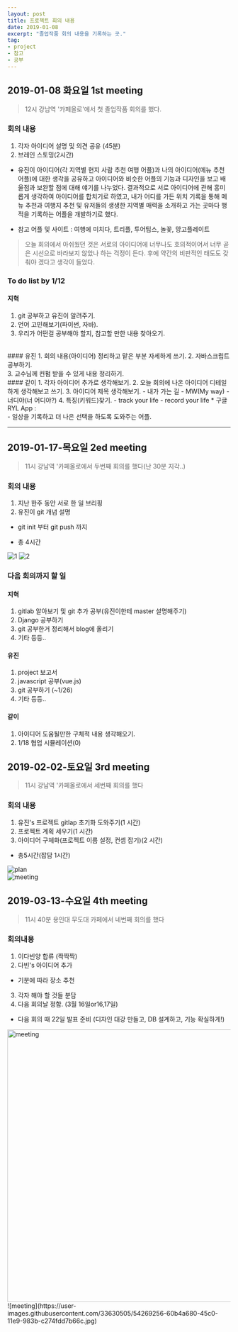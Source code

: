 ```yaml
---
layout: post
title: 프로젝트 회의 내용
date: 2019-01-08
excerpt: "졸업작품 회의 내용을 기록하는 곳."
tag: 
- project 
- 참고 
- 공부
---
```


## 2019-01-08 화요일 1st meeting

> 12시 강남역 '카페올로'에서 첫 졸업작품 회의를 했다. 

### 회의 내용

1. 각자 아이디어 설명 및 의견 공유 (45분)
2. 브레인 스토밍(2시간) 
- 유진이 아이디어(각 지역별 현지 사람 추천 여행 어플)과 나의 아이디어(메뉴 추천 어플)에 대한 
생각을 공유하고 아이디어와 비슷한 어플의 기능과 디자인을 보고 배울점과 보완할 점에 대해 
얘기를 나누었다. 
결과적으로 서로 아이디어에 관해 흥미롭게 생각하여 아이디어를 합치기로 하였고,
내가 어디를 가든 위치 기록을 통해 메뉴 추천과 여행지 추천 및 유저들의 
생생한 지역별 매력을 소개하고 가는 곳마다 행적을 기록하는 어플을 개발하기로 했다.

* 참고 어플 및 사이트 : 여행에 미치다, 트리플, 투어팁스, 놀꽃, 망고플레이트

> 오늘 회의에서 아쉬웠던 것은 서로의 아이디어에 너무나도 호의적이어서 
너무 곧은 시선으로 바라보지 않았나 하는 걱정이 든다. 
후에 약간의 비판적인 태도도 갖춰야 겠다고 생각이 들었다.

### To do list by 1/12

#### 지혁
1. git 공부하고 유진이 알려주기.
2. 언어 고민해보기(파이썬, 자바).
3. 우리가 어떤걸 공부해야 할지, 참고할 만한 내용 찾아오기.
<br>
#### 유진
1. 회의 내용(아이디어) 정리하고 맡은 부분 자세하게 쓰기.
2. 자바스크립트 공부하기.<br>
3. 교수님께 컨펌 받을 수 있게 내용 정리하기.
<br>
#### 같이
1. 각자 아이디어 추가로 생각해보기.
2. 오늘 회의에 나온 아이디어 디테일하게 생각해보고 쓰기.
3. 아이디어 제목 생각해보기.
- 내가 가는 길 
- MW(My way) 
- 너디야(너 어디야?)
4. 특징(키워드)찾기.
- track your life 
- record your life 
* 구글 RYL App : <https://play.google.com/store/apps/details?id=com.backintime&hl=en> <br>
- 일상을 기록하고 더 나은 선택을 하도록 도와주는 어플. <br>

<hr>

## 2019-01-17-목요일 2ed meeting 

> 11시 강남역 '카페올로에서 두번째 회의를 했다(난 30분 지각..) 

### 회의 내용 

1. 지난 한주 동안 서로 한 일 브리핑
2. 유진이 git 개념 설명 
- git init 부터 git push 까지 
* 총 4시간

![1](https://user-images.githubusercontent.com/33630505/51371755-6a7cd900-1b3e-11e9-9dcf-e33563b20d16.jpg)
![2](https://user-images.githubusercontent.com/33630505/51371754-69e44280-1b3e-11e9-92fc-34c728d01c1d.jpg)

### 다음 회의까지 할 일 

#### 지혁
1. gitlab 알아보기 및 git 추가 공부(유진이한테 master 설명해주기)
2. Django 공부하기 
3. git 공부한거 정리해서 blog에 올리기
4. 기타 등등.. 

#### 유진
1. project 보고서
2. javascript 공부(vue.js) 
3. git 공부하기 (~1/26)
4. 기타 등등..

#### 같이 
1. 아이디어 도움될만한 구체적 내용 생각해오기.
2. 1/18 협업 시뮬레이션(0) 


## 2019-02-02-토요일 3rd meeting

> 11시 강남역 '카페올로에서 세번째 회의를 했다

### 회의 내용

1. 유진's 프로젝트 gitlap 초기화 도와주기(1 시간)
2. 프로젝트 계획 세우기(1 시간)
3. 아이디어 구체화(프로젝트 이름 설정, 컨셉 잡기)(2 시간)
- 총5시간(잡담 1시간)

![plan](https://user-images.githubusercontent.com/33630505/52163984-f2add180-272d-11e9-9583-2b317325a7bc.png)<br>
![meeting](https://user-images.githubusercontent.com/33630505/52163869-f9d3e000-272b-11e9-86e8-8d220a6066b4.jpg)


## 2019-03-13-수요일 4th meeting 

> 11시 40분 용인대 무도대 카페에서 네번째 회의를 했다

### 회의내용 

1. 이다빈양 합류 (짝짝짝) 
2. 다빈's 아이디어 추가 
- 기분에 따라 장소 추천 
3. 각자 해야 할 것들 분담
4. 다음 회의날 정함. (3월 16일or16,17일)
- 다음 회의 때 22일 발표 준비 (디자인 대강 만들고, DB 설계하고, 기능 확실하게!) 

<img width="615" alt="meeting" src="https://user-images.githubusercontent.com/33630505/54269274-6ad6a500-45c0-11e9-9baf-6acbe85dfaa1.png">
![meeting](https://user-images.githubusercontent.com/33630505/54269256-60b4a680-45c0-11e9-983b-c274fdd7b66c.jpg)

  







